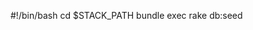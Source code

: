 <!-- post: 1998-12-08-seeding-db_seed-script -->


&#35;!/bin/bash
cd $STACK&#95;PATH
bundle exec rake db:seed
